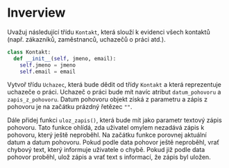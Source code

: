# Inverview

Uvažuj následující třídu `Kontakt`, která slouží k evidenci všech kontaktů (např. zákazníků, zaměstnanců, uchazečů o práci atd.).

```python
class Kontakt:
  def __init__(self, jmeno, email):
    self.jmeno = jmeno
    self.email = email
```

Vytvoř třídu `Uchazec`, která bude dědit od třídy `Kontakt` a která reprezentuje uchazeče o práci. Uchazeč o práci bude mít navíc atribut `datum_pohovoru` a `zapis_z_pohovoru`. Datum pohovoru objekt získá z parametru a zápis z pohovoru je na začátku prázdný řetězec `""`.

Dále přidej funkci `uloz_zapis()`, která bude mít jako parametr textový zápis pohovoru. Tato funkce ohlídá, zda uživatel omylem nezadává zápis k pohovoru, který ještě neproběhl. Na začátku funkce porovnej aktuální datum a datum pohovoru. Pokud podle data pohovor ještě neproběhl, vrať chybový text, který informuje uživatele o chybě. Pokud již podle data pohovor proběhl, ulož zápis a vrať text s informací, že zápis byl uložen.
